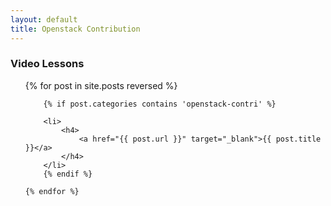 ```yaml
---
layout: default
title: Openstack Contribution
---
```


### Video Lessons
<ul>
	{% for post in site.posts reversed %}

		{% if post.categories contains 'openstack-contri' %}
		
		<li>
			<h4>	
				<a href="{{ post.url }}" target="_blank">{{ post.title }}</a>
			</h4>
		</li>
		{% endif %}
		
	{% endfor %}

</ul>